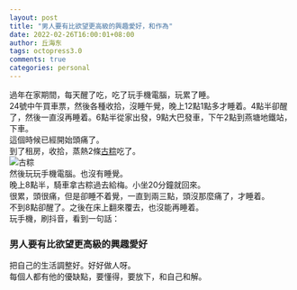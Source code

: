 ```yaml
---
layout: post
title: "男人要有比欲望更高級的興趣愛好，和作為"
date: 2022-02-26T16:00:01+08:00
author: 丘海东
tags: octopress3.0
comments: true
categories: personal
---
```

過年在家期間，每天醒了吃，吃了玩手機電腦，玩累了睡。  
24號中午買車票，然後各種收拾，沒睡午覺，晚上12點1點多才睡着。4點半卻醒了，然後一直沒再睡着。6點半從家出發，9點大巴發車，下午2點到燕塘地鐵站，下車。  
這個時候已經開始頭痛了。  
到了租房，收拾，蒸熱2條[古粽](https://baike.baidu.com/item/%E5%8F%A4%E7%B2%BD)吃了。  
![古粽](https://ss0.baidu.com/94o3dSag_xI4khGko9WTAnF6hhy/baike/g=0;w=268/sign=e56602fba786c91718035732be0042f9/0df3d7ca7bcb0a4682b36d3a6b63f6246b60af24.jpg)  
然後玩玩手機電腦。也沒有睡覺。  
晚上8點半，騎車拿古粽過去給梅。小坐20分鐘就回來。  
很累，頭很痛，但是卻睡不着覺，一直到兩三點，頭沒那麼痛了，才睡着。  
不到8點卻醒了。之後在床上翻來覆去，也沒能再睡着。  
玩手機，刷抖音，看到一句話：
### **男人要有比欲望更高級的興趣愛好**
把自己的生活調整好。好好做人呀。  
每個人都有他的優缺點，要懂得，要放下，和自己和解。
